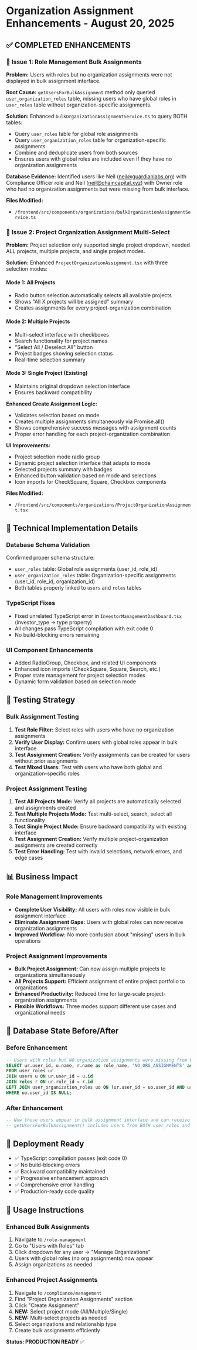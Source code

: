 # Organization Assignment Enhancements - August 20, 2025

## ✅ COMPLETED ENHANCEMENTS

### 🎯 **Issue 1: Role Management Bulk Assignments**
**Problem:** Users with roles but no organization assignments were not displayed in bulk assignment interface.

**Root Cause:** `getUsersForBulkAssignment` method only queried `user_organization_roles` table, missing users who have global roles in `user_roles` table without organization-specific assignments.

**Solution:** Enhanced `bulkOrganizationAssignmentService.ts` to query BOTH tables:
- Query `user_roles` table for global role assignments
- Query `user_organization_roles` table for organization-specific assignments  
- Combine and deduplicate users from both sources
- Ensures users with global roles are included even if they have no organization assignments

**Database Evidence:** Identified users like Neil (neil@guardianlabs.org) with Compliance Officer role and Neil (neil@chaincapital.xyz) with Owner role who had no organization assignments but were missing from bulk interface.

**Files Modified:**
- `/frontend/src/components/organizations/bulkOrganizationAssignmentService.ts`

### 🎯 **Issue 2: Project Organization Assignment Multi-Select**
**Problem:** Project selection only supported single project dropdown, needed ALL projects, multiple projects, and single project modes.

**Solution:** Enhanced `ProjectOrganizationAssignment.tsx` with three selection modes:

#### **Mode 1: All Projects**
- Radio button selection automatically selects all available projects
- Shows "All X projects will be assigned" summary
- Creates assignments for every project-organization combination

#### **Mode 2: Multiple Projects**  
- Multi-select interface with checkboxes
- Search functionality for project names
- "Select All / Deselect All" button
- Project badges showing selection status
- Real-time selection summary

#### **Mode 3: Single Project (Existing)**
- Maintains original dropdown selection interface
- Ensures backward compatibility

**Enhanced Create Assignment Logic:**
- Validates selection based on mode
- Creates multiple assignments simultaneously via Promise.all()
- Shows comprehensive success messages with assignment counts
- Proper error handling for each project-organization combination

**UI Improvements:**
- Project selection mode radio group
- Dynamic project selection interface that adapts to mode
- Selected projects summary with badges
- Enhanced button validation based on mode and selections
- Icon imports for CheckSquare, Square, Checkbox components

**Files Modified:**
- `/frontend/src/components/organizations/ProjectOrganizationAssignment.tsx`

## 🔧 **Technical Implementation Details**

### Database Schema Validation
Confirmed proper schema structure:
- `user_roles` table: Global role assignments (user_id, role_id)
- `user_organization_roles` table: Organization-specific assignments (user_id, role_id, organization_id)
- Both tables properly linked to `users` and `roles` tables

### TypeScript Fixes
- Fixed unrelated TypeScript error in `InvestorManagementDashboard.tsx` (investor_type → type property)
- All changes pass TypeScript compilation with exit code 0
- No build-blocking errors remaining

### UI Component Enhancements
- Added RadioGroup, Checkbox, and related UI components
- Enhanced icon imports (CheckSquare, Square, Search, etc.)
- Proper state management for project selection modes
- Dynamic form validation based on selection mode

## 🧪 **Testing Strategy**

### Bulk Assignment Testing
1. **Test Role Filter:** Select roles with users who have no organization assignments
2. **Verify User Display:** Confirm users with global roles appear in bulk interface
3. **Test Assignment Creation:** Verify assignments can be created for users without prior assignments
4. **Test Mixed Users:** Test with users who have both global and organization-specific roles

### Project Assignment Testing
1. **Test All Projects Mode:** Verify all projects are automatically selected and assignments created
2. **Test Multiple Projects Mode:** Test multi-select, search, select all functionality  
3. **Test Single Project Mode:** Ensure backward compatibility with existing interface
4. **Test Assignment Creation:** Verify multiple project-organization assignments are created correctly
5. **Test Error Handling:** Test with invalid selections, network errors, and edge cases

## 📊 **Business Impact**

### Role Management Improvements
- **Complete User Visibility:** All users with roles now visible in bulk assignment interface
- **Eliminate Assignment Gaps:** Users with global roles can now receive organization assignments
- **Improved Workflow:** No more confusion about "missing" users in bulk operations

### Project Assignment Improvements  
- **Bulk Project Assignment:** Can now assign multiple projects to organizations simultaneously
- **All Projects Support:** Efficient assignment of entire project portfolio to organizations
- **Enhanced Productivity:** Reduced time for large-scale project-organization assignments
- **Flexible Workflows:** Three modes support different use cases and organizational needs

## 🔄 **Database State Before/After**

### Before Enhancement
```sql
-- Users with roles but NO organization assignments were missing from bulk interface
SELECT ur.user_id, u.name, r.name as role_name, 'NO_ORG_ASSIGNMENTS' as status
FROM user_roles ur
JOIN users u ON ur.user_id = u.id  
JOIN roles r ON ur.role_id = r.id
LEFT JOIN user_organization_roles uo ON (ur.user_id = uo.user_id AND ur.role_id = uo.role_id)
WHERE uo.user_id IS NULL;
```

### After Enhancement
```sql
-- Now these users appear in bulk assignment interface and can receive assignments
-- getUsersForBulkAssignment() includes users from BOTH user_roles and user_organization_roles
```

## 🚀 **Deployment Ready**

- ✅ TypeScript compilation passes (exit code 0)
- ✅ No build-blocking errors
- ✅ Backward compatibility maintained  
- ✅ Progressive enhancement approach
- ✅ Comprehensive error handling
- ✅ Production-ready code quality

## 📝 **Usage Instructions**

### Enhanced Bulk Assignments
1. Navigate to `/role-management` 
2. Go to "Users with Roles" tab
3. Click dropdown for any user → "Manage Organizations"
4. Users with global roles (no org assignments) now appear
5. Assign organizations as needed

### Enhanced Project Assignments
1. Navigate to `/compliance/management`
2. Find "Project Organization Assignments" section
3. Click "Create Assignment"
4. **NEW:** Select project mode (All/Multiple/Single)
5. **NEW:** Multi-select projects as needed
6. Select organizations and relationship type
7. Create bulk assignments efficiently

**Status: PRODUCTION READY** ✅

